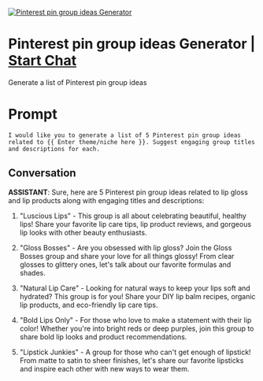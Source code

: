 
[![Pinterest pin group ideas Generator ](https://flow-prompt-covers.s3.us-west-1.amazonaws.com/icon/illustrative/illus_6.png)](https://gptcall.net/chat.html?data=%7B%22contact%22%3A%7B%22id%22%3A%22JwEhW9QDTRc72qe7LDeQs%22%2C%22flow%22%3Atrue%7D%7D)
# Pinterest pin group ideas Generator  | [Start Chat](https://gptcall.net/chat.html?data=%7B%22contact%22%3A%7B%22id%22%3A%22JwEhW9QDTRc72qe7LDeQs%22%2C%22flow%22%3Atrue%7D%7D)
Generate a list of Pinterest pin group ideas 

# Prompt

```
I would like you to generate a list of 5 Pinterest pin group ideas related to {{ Enter theme/niche here }}. Suggest engaging group titles and descriptions for each.

```

## Conversation

**ASSISTANT**: Sure, here are 5 Pinterest pin group ideas related to lip gloss and lip products along with engaging titles and descriptions:



1. "Luscious Lips" - This group is all about celebrating beautiful, healthy lips! Share your favorite lip care tips, lip product reviews, and gorgeous lip looks with other beauty enthusiasts.



2. "Gloss Bosses" - Are you obsessed with lip gloss? Join the Gloss Bosses group and share your love for all things glossy! From clear glosses to glittery ones, let's talk about our favorite formulas and shades.



3. "Natural Lip Care" - Looking for natural ways to keep your lips soft and hydrated? This group is for you! Share your DIY lip balm recipes, organic lip products, and eco-friendly lip care tips.



4. "Bold Lips Only" - For those who love to make a statement with their lip color! Whether you're into bright reds or deep purples, join this group to share bold lip looks and product recommendations.



5. "Lipstick Junkies" - A group for those who can't get enough of lipstick! From matte to satin to sheer finishes, let's share our favorite lipsticks and inspire each other with new ways to wear them.


